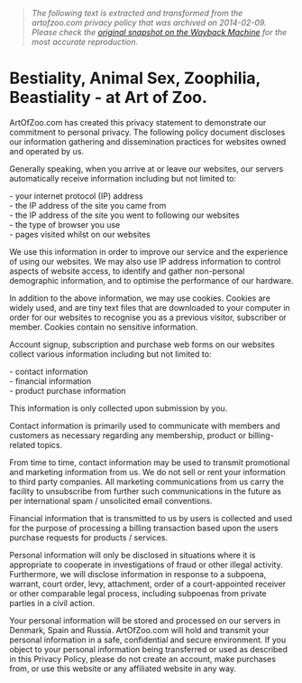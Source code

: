 > *The following text is extracted and transformed from the artofzoo.com privacy policy that was archived on 2014-02-09. Please check the [original snapshot on the Wayback Machine](https://web.archive.org/web/20140209024525id_/https%3A//www.artofzoo.com/bestiality-privacy.php) for the most accurate reproduction.*

# Bestiality, Animal Sex, Zoophilia, Beastiality - at Art of Zoo.

ArtOfZoo.com has created this privacy statement to demonstrate our commitment to personal privacy. The following policy document discloses our information gathering and dissemination practices for websites owned and operated by us. 

Generally speaking, when you arrive at or leave our websites, our servers automatically receive information including but not limited to:

\- your internet protocol (IP) address  
\- the IP address of the site you came from  
\- the IP address of the site you went to following our websites  
\- the type of browser you use  
\- pages visited whilst on our websites

We use this information in order to improve our service and the experience of using our websites. We may also use IP address information to control aspects of website access, to identify and gather non-personal demographic information, and to optimise the performance of our hardware. 

In addition to the above information, we may use cookies. Cookies are widely used, and are tiny text files that are downloaded to your computer in order for our websites to recognise you as a previous visitor, subscriber or member. Cookies contain no sensitive information.

Account signup, subscription and purchase web forms on our websites collect various information including but not limited to:

\- contact information  
\- financial information  
\- product purchase information

This information is only collected upon submission by you. 

Contact information is primarily used to communicate with members and customers as necessary regarding any membership, product or billing-related topics. 

From time to time, contact information may be used to transmit promotional and marketing information from us. We do not sell or rent your information to third party companies. All marketing communications from us carry the facility to unsubscribe from further such communications in the future as per international spam / unsolicited email conventions.

Financial information that is transmitted to us by users is collected and used for the purpose of processing a billing transaction based upon the users purchase requests for products / services. 

Personal information will only be disclosed in situations where it is appropriate to cooperate in investigations of fraud or other illegal activity. Furthermore, we will disclose information in response to a subpoena, warrant, court order, levy, attachment, order of a court-appointed receiver or other comparable legal process, including subpoenas from private parties in a civil action. 

Your personal information will be stored and processed on our servers in Denmark, Spain and Russia. ArtOfZoo.com will hold and transmit your personal information in a safe, confidential and secure environment. If you object to your personal information being transferred or used as described in this Privacy Policy, please do not create an account, make purchases from, or use this website or any affiliated website in any way. 

  

